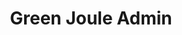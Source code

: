 ---
layout: member
weight: 3
name: Tracy Nguyen
project: Green Joule
title: Green Joule Admin
img: /assets/images/members/tracy.jpg
email: tracy.nguyen@alumni.ubc.ca
biography: >
  Tracy is a third year Chemical and Biological Engineering student. She is interested in rewewable energy sources. Tracy has worked in a fuel cell research group during her first co-op and actively participates in Green Joule, a research based project on microalgae and its feasbility as an alternative energy source. 
linkedin: https://www.linkedin.com/in/nguyentracyt/
---